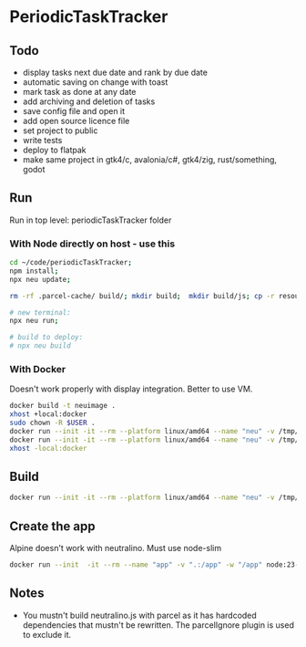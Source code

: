 # PeriodicTaskTracker

## Todo

- display tasks next due date and rank by due date
- automatic saving on change with toast
- mark task as done at any date
- add archiving and deletion of tasks
- save config file and open it
- add open source licence file
- set project to public
- write tests
- deploy to flatpak
- make same project in gtk4/c, avalonia/c#, gtk4/zig, rust/something, godot

## Run

Run in top level: periodicTaskTracker folder

### With Node directly on host - use this

```sh
cd ~/code/periodicTaskTracker;
npm install;
npx neu update;

rm -rf .parcel-cache/ build/; mkdir build;  mkdir build/js; cp -r resources/. build/; npx parcel watch resources/index.html --dist-dir build --public-url ./;

# new terminal:
npx neu run;

# build to deploy:
# npx neu build
```

### With Docker

Doesn't work properly with display integration. Better to use VM.

```sh
docker build -t neuimage .
xhost +local:docker
sudo chown -R $USER .
docker run --init -it --rm --platform linux/amd64 --name "neu" -v /tmp/.X11-unix:/tmp/.X11-unix -e DISPLAY=$DISPLAY -v ".:/app" -w "/app" neuimage sh -c "cd /app && npm install @neutralinojs/neu && npx neu update"
docker run --init -it --rm --platform linux/amd64 --name "neu" -v /tmp/.X11-unix:/tmp/.X11-unix -e DISPLAY=$DISPLAY -v ".:/app" -w "/app" neuimage sh -c "cd /app && npx neu run"
xhost -local:docker
```

## Build

```sh
docker run --init -it --rm --platform linux/amd64 --name "neu" -v /tmp/.X11-unix:/tmp/.X11-unix -e DISPLAY=$DISPLAY -v ".:/app" -w "/app" neuimage sh -c "cd /app && npx neu build"
```

## Create the app

Alpine doesn't work with neutralino. Must use node-slim

```sh
docker run --init  -it --rm --name "app" -v ".:/app" -w "/app" node:23-slim sh -c  "npx neu create myapp"
```

## Notes

- You mustn't build neutralino.js with parcel as it has hardcoded dependencies that mustn't be rewritten. The parcelIgnore plugin is used to exclude it.